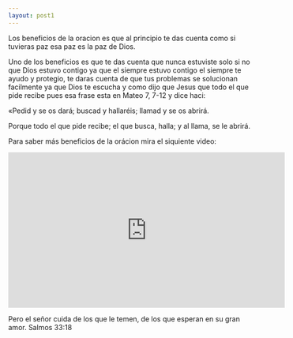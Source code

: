 ```yaml
---
layout: post1
---
```


Los beneficios de la oracion es que al principio te das cuenta como si tuvieras paz esa paz es la paz de Dios.

Uno de los beneficios es que te das cuenta que nunca estuviste solo si no que Dios estuvo contigo ya que el siempre estuvo contigo el siempre te ayudo y protegio, te daras cuenta de que tus problemas se solucionan facilmente ya que Dios te escucha y como dijo que Jesus que todo el que pide recibe pues esa frase esta en Mateo 7, 7-12 y dice haci:

«Pedid y se os dará; buscad y hallaréis; llamad y se os abrirá.

Porque todo el que pide recibe; el que busca, halla; y al llama, se le abrirá.

Para saber más beneficios de la orácion mira el siquiente video:

<iframe width="560" height="315" src="https://www.youtube.com/embed/PCJWGMN6TNA" title="YouTube video player" frameborder="0" allow="accelerometer; autoplay; clipboard-write; encrypted-media; gyroscope; picture-in-picture" allowfullscreen></iframe>


Pero el señor cuida de los que le temen, de los que esperan en su gran amor. Salmos 33:18
